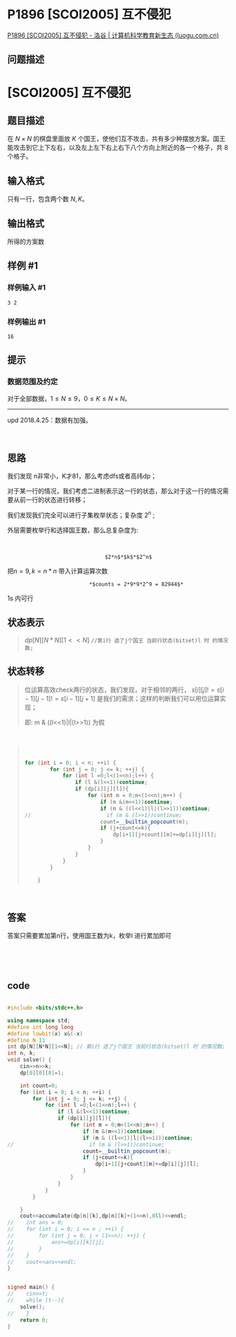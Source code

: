 # P1896 [SCOI2005] 互不侵犯
[P1896 [SCOI2005] 互不侵犯 - 洛谷 | 计算机科学教育新生态 (luogu.com.cn)](https://www.luogu.com.cn/problem/P1896)
## 问题描述

# [SCOI2005] 互不侵犯

## 题目描述

在 $N \times N$ 的棋盘里面放 $K$ 个国王，使他们互不攻击，共有多少种摆放方案。国王能攻击到它上下左右，以及左上左下右上右下八个方向上附近的各一个格子，共 $8$ 个格子。

## 输入格式

只有一行，包含两个数 $N,K$。

## 输出格式

所得的方案数

## 样例 #1

### 样例输入 #1

```
3 2
```

### 样例输出 #1

```
16
```

## 提示

### 数据范围及约定

对于全部数据，$1 \le N \le 9$，$0 \le K \le N\times N$。

---

$\text{upd 2018.4.25}$：数据有加强。

‍

## 思路

我们发现 n非常小，K才81，那么考虑dfs或者高纬dp；

对于某一行的情况，我们考虑二进制表示这一行的状态，那么对于这一行的情况需要从前一行的状态进行转移；

我们发现我们完全可以进行子集枚举状态；复杂度   $2^n$ ;

外层需要枚举行和选择国王数，那么总复杂度为:

‍

                                   $2*n$​*$k$*​$2^n$

把$n = 9 , k = n*n$ 带入计算运算次数

                              ​*$counts = 2*9*9*2^9 = 82944$*  

1s 内可行

## 状态表示

> $dp[N][N*N][1<<N]$  `//第i行 选了j个国王 当前行状态(bitset)l 时 的情况数;`​

## 状态转移

>  位运算高效check两行的状态，我们发现，对于相邻的两行， $s[i][j]!=s[i-1][j-1]!=s[i-1][j+1]$   是我们的需求；这样的判断我们可以用位运算实现；
>
> 即:  m & ((l<<1)|l|(l>>1)) 为假

‍

> ‍
>
> ```cpp
> for (int i = 0; i < n; ++i) {                                                // 枚举第几行
>         for (int j = 0; j <= k; ++j) {                                       // 枚举目前选了几个国王
>             for (int l =0;l<(1<<n);l++) {                                    // 枚举当前行的状态
>                 if (l &(l<<1))continue;                                      // 当前行不合法
>                 if (dp[i][j][l]){                                            // 当前行合法且转移有贡献
>                     for (int m = 0;m<(1<<n);m++) {                           // 枚举下一行状态                      
>                         if (m &(m<<1))continue;                              // 下一行自己不合法
>                         if (m & ((l<<1)|l|(l>>1)))continue;                  // 下一行和当前行组合不合法
> //                        if (m & (l>>1))continue; 
>                         count=__builtin_popcount(m);                         // 合法情况取当前状态二进制的数量
>                         if (j+count<=k){
>                             dp[i+1][j+count][m]+=dp[i][j][l];                // 选择国王数在范围内进行状态转移
>                         }
>                     }
>                 }
>             }
>         }
>
>     }
> ```

‍

## 答案

答案只需要累加第n行，使用国王数为k，枚举l 进行累加即可

‍

‍

## code

```cpp

#include <bits/stdc++.h>

using namespace std;
#define int long long
#define lowbit(x) x&(-x)
#define N 11
int dp[N][N*N][1<<N]; // 第i行 选了j个国王 当前行状态(bitset)l 时 的情况数;
int n, k;
void solve() {
    cin>>n>>k;
    dp[0][0][0]=1;

    int count=0;
    for (int i = 0; i < n; ++i) {
        for (int j = 0; j <= k; ++j) {
            for (int l =0;l<(1<<n);l++) {
                if (l &(l<<1))continue;
                if (dp[i][j][l]){
                    for (int m = 0;m<(1<<n);m++) {
                        if (m &(m<<1))continue;
                        if (m & ((l<<1)|l|(l>>1)))continue;
//                        if (m & (l>>1))continue;
                        count=__builtin_popcount(m);
                        if (j+count<=k){
                            dp[i+1][j+count][m]+=dp[i][j][l];
                        }
                    }
                }
            }
        }

    }
    cout<<accumulate(dp[n][k],dp[n][k]+(1<<n),0ll)<<endl;
//    int ans = 0;
//    for (int i = 0; i <= n ; ++i) {
//        for (int j = 0; j < (1<<n); ++j) {
//            ans+=dp[i][k][j];
//        }
//    }
//    cout<<ans<<endl;
}


signed main() {
//    cin>>t;
//    while (t--){
    solve();
//    }
    return 0;
}

```
